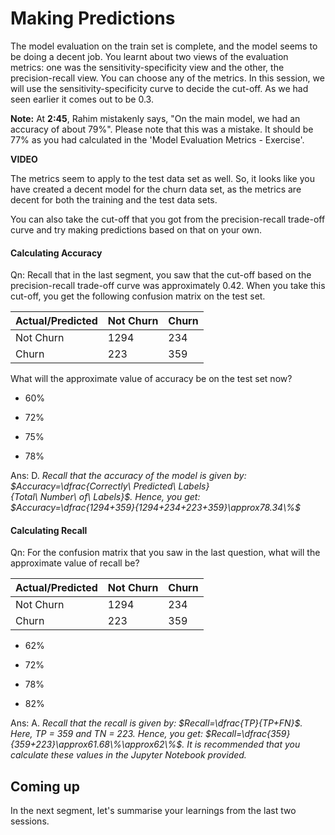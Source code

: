 # Making Predictions

The model evaluation on the train set is complete, and the model seems to be doing a decent job. You learnt about two views of the evaluation metrics: one was the sensitivity-specificity view and the other, the precision-recall view. You can choose any of the metrics. In this session, we will use the sensitivity-specificity curve to decide the cut-off. As we had seen earlier it comes out to be 0.3.

**Note:** At **2:45**, Rahim mistakenly says, "On the main model, we had an accuracy of about 79%". Please note that this was a mistake. It should be 77% as you had calculated in the 'Model Evaluation Metrics - Exercise'.

**VIDEO**

The metrics seem to apply to the test data set as well. So, it looks like you have created a decent model for the churn data set, as the metrics are decent for both the training and the test data sets.

You can also take the cut-off that you got from the precision-recall trade-off curve and try making predictions based on that on your own.

#### Calculating Accuracy

Qn: Recall that in the last segment, you saw that the cut-off based on the precision-recall trade-off curve was approximately 0.42. When you take this cut-off, you get the following confusion matrix on the test set.

| Actual/Predicted | Not Churn | Churn |
| ---------------- | --------- | ----- |
| Not Churn        | 1294      | 234   |
| Churn            | 223       | 359   |

What will the approximate value of accuracy be on the test set now?

- 60%

- 72%

- 75%

- 78%

Ans: D. *Recall that the accuracy of the model is given by: $Accuracy=\dfrac{Correctly\ Predicted\ Labels}{Total\ Number\ of\ Labels}$. Hence, you get: $Accuracy=\dfrac{1294+359}{1294+234+223+359}\approx78.34\%$*



#### Calculating Recall

Qn: For the confusion matrix that you saw in the last question, what will the approximate value of recall be?

| Actual/Predicted | Not Churn | Churn |
| ---------------- | --------- | ----- |
| Not Churn        | 1294      | 234   |
| Churn            | 223       | 359   |

- 62%

- 72%

- 78%

- 82%

Ans: A. *Recall that the recall is given by: $Recall=\dfrac{TP}{TP+FN}$. Here, TP = 359 and TN = 223. Hence, you get: $Recall=\dfrac{359}{359+223}\approx61.68\%\approx62\%$. It is recommended that you calculate these values in the Jupyter Notebook provided.*

## Coming up

In the next segment, let's summarise your learnings from the last two sessions.
